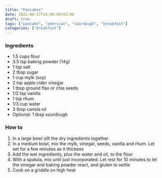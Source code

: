 ```yaml
---
title: "Pancakes"
date: 2021-06-17T14:00:59+02:00
draft: true
tags: ["pancake", "american", "sourdough", "breakfast"]
categories: ["breakfast"]
---
```


### Ingredients

* 1.5 cups flour
* 3.5 tsp baking powder (14g)
* 1 tsp salt
* 2 tbsp sugar
* 1 cup mylk (soy)
* 2 tsp apple cider vinegar
* 1 tbsp ground flax or chia seeds
* 1/2 tsp vanilla
* 1 tsp rhum
* 1/3 cup water
* 3 tbsp canola oil
* Optional: 1 tbsp sourdough

### How to

1. In a large bowl sift the dry ingredients together
2. In a medium bowl, mix the mylk, vinegar, seeds, vanilla and rhum. Let set for a few minutes as it thickens
3. Add the wet ingredients, plus the water and oil, to the flour
4. With a spatula, mix until just incorporated. Let rest for 10 minutes to let the vinegar and baking powder react, and gluten to settle
5. Cook on a griddle on high heat


